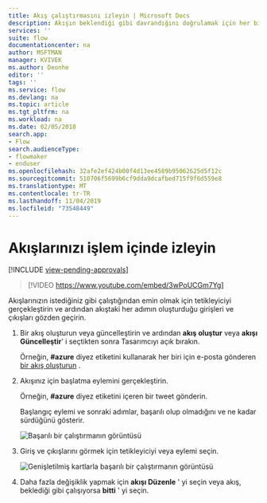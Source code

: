 ```yaml
---
title: Akış çalıştırmasını izleyin | Microsoft Docs
description: Akışın beklendiği gibi davrandığını doğrulamak için her bir adıma ilişkin giriş ve çıkışları görüntüleyin.
services: ''
suite: flow
documentationcenter: na
author: MSFTMAN
manager: KVIVEK
ms.author: Deonhe
editor: ''
tags: ''
ms.service: flow
ms.devlang: na
ms.topic: article
ms.tgt_pltfrm: na
ms.workload: na
ms.date: 02/05/2018
search.app:
- Flow
search.audienceType:
- flowmaker
- enduser
ms.openlocfilehash: 32afe2ef424b00f4d13ee4589b95062625d5f12c
ms.sourcegitcommit: 510706f5699b6cf9dda9dcafbed715f9f6d559e8
ms.translationtype: MT
ms.contentlocale: tr-TR
ms.lasthandoff: 11/04/2019
ms.locfileid: "73548449"
---
```

# <a name="watch-your-flows-in-action"></a>Akışlarınızı işlem içinde izleyin
[!INCLUDE [view-pending-approvals](includes/cc-rebrand.md)]

>[!VIDEO https://www.youtube.com/embed/3wPoUCGm7Yg]

Akışlarınızın istediğiniz gibi çalıştığından emin olmak için tetikleyiciyi gerçekleştirin ve ardından akıştaki her adımın oluşturduğu girişleri ve çıkışları gözden geçirin.

1. Bir akış oluşturun veya güncelleştirin ve ardından **akış oluştur** veya **akışı Güncelleştir**' i seçtikten sonra Tasarımcıyı açık bırakın.

     Örneğin, **#azure** diyez etiketini kullanarak her biri için e-posta gönderen [bir akış oluşturun](get-started-logic-flow.md) .
1. Akışınız için başlatma eylemini gerçekleştirin.

    Örneğin, **#azure** diyez etiketini içeren bir tweet gönderin.

    Başlangıç eylemi ve sonraki adımlar, başarılı olup olmadığını ve ne kadar sürdüğünü gösterir.

    ![Başarılı bir çalıştırmanın görüntüsü](./media/see-a-flow-run/successful-flow-run.png)
1. Giriş ve çıkışlarını görmek için tetikleyiciyi veya eylemi seçin.

    ![Genişletilmiş kartlarla başarılı bir çalıştırmanın görüntüsü](./media/see-a-flow-run/successful-flow-expanded-cards.png)
1. Daha fazla değişiklik yapmak için **akışı Düzenle** ' yi seçin veya akış, beklediği gibi çalışıyorsa **bitti** ' yi seçin.
